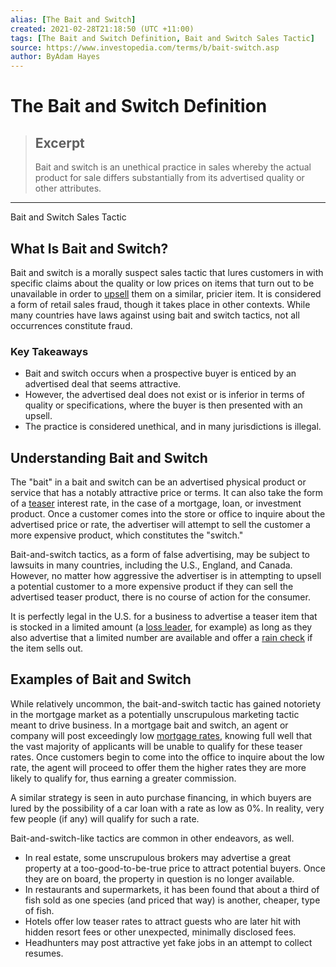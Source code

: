 ```yaml
---
alias: [The Bait and Switch]
created: 2021-02-28T21:18:50 (UTC +11:00)
tags: [The Bait and Switch Definition, Bait and Switch Sales Tactic]
source: https://www.investopedia.com/terms/b/bait-switch.asp
author: ByAdam Hayes
---
```


# The Bait and Switch Definition

> ## Excerpt
> Bait and switch is an unethical practice in sales whereby the actual product for sale differs substantially from its advertised quality or other attributes.

---

Bait and Switch Sales Tactic
## What Is Bait and Switch?

Bait and switch is a morally suspect sales tactic that lures customers in with specific claims about the quality or low prices on items that turn out to be unavailable in order to [upsell](https://www.investopedia.com/terms/s/suggestive-selling.asp) them on a similar, pricier item. It is considered a form of retail sales fraud, though it takes place in other contexts. While many countries have laws against using bait and switch tactics, not all occurrences constitute fraud.

### Key Takeaways

-   Bait and switch occurs when a prospective buyer is enticed by an advertised deal that seems attractive.
-   However, the advertised deal does not exist or is inferior in terms of quality or specifications, where the buyer is then presented with an upsell.
-   The practice is considered unethical, and in many jurisdictions is illegal.

## Understanding Bait and Switch

The "bait" in a bait and switch can be an advertised physical product or service that has a notably attractive price or terms. It can also take the form of a [teaser](https://www.investopedia.com/terms/t/teaserrate.asp) interest rate, in the case of a mortgage, loan, or investment product. Once a customer comes into the store or office to inquire about the advertised price or rate, the advertiser will attempt to sell the customer a more expensive product, which constitutes the "switch."

Bait-and-switch tactics, as a form of false advertising, may be subject to lawsuits in many countries, including the U.S., England, and Canada. However, no matter how aggressive the advertiser is in attempting to upsell a potential customer to a more expensive product if they can sell the advertised teaser product, there is no course of action for the consumer.

It is perfectly legal in the U.S. for a business to advertise a teaser item that is stocked in a limited amount (a [loss leader](https://www.investopedia.com/terms/l/lossleader.asp), for example) as long as they also advertise that a limited number are available and offer a [rain check](https://www.investopedia.com/terms/r/raincheck.asp) if the item sells out.

## Examples of Bait and Switch

While relatively uncommon, the bait-and-switch tactic has gained notoriety in the mortgage market as a potentially unscrupulous marketing tactic meant to drive business. In a mortgage bait and switch, an agent or company will post exceedingly low [mortgage rates](https://www.investopedia.com/terms/m/mortgage-rate.asp), knowing full well that the vast majority of applicants will be unable to qualify for these teaser rates. Once customers begin to come into the office to inquire about the low rate, the agent will proceed to offer them the higher rates they are more likely to qualify for, thus earning a greater commission.

A similar strategy is seen in auto purchase financing, in which buyers are lured by the possibility of a car loan with a rate as low as 0%. In reality, very few people (if any) will qualify for such a rate.

Bait-and-switch-like tactics are common in other endeavors, as well.

-   In real estate, some unscrupulous brokers may advertise a great property at a too-good-to-be-true price to attract potential buyers. Once they are on board, the property in question is no longer available.
-   In restaurants and supermarkets, it has been found that about a third of fish sold as one species (and priced that way) is another, cheaper, type of fish.
-   Hotels offer low teaser rates to attract guests who are later hit with hidden resort fees or other unexpected, minimally disclosed fees.
-   Headhunters may post attractive yet fake jobs in an attempt to collect resumes.
